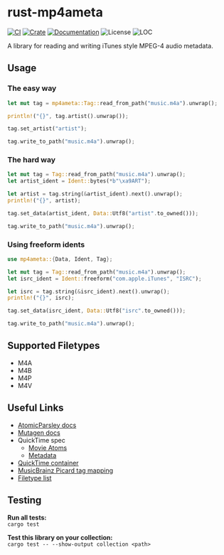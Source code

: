 # rust-mp4ameta
[![CI](https://github.com/Saecki/rust-mp4ameta/workflows/CI/badge.svg)](https://github.com/Saecki/rust-mp4ameta/actions?query=workflow%3ACI)
[![Crate](https://img.shields.io/crates/v/mp4ameta.svg)](https://crates.io/crates/mp4ameta)
[![Documentation](https://docs.rs/mp4ameta/badge.svg)](https://docs.rs/mp4ameta)
![License](https://img.shields.io/crates/l/mp4ameta?color=blue)
![LOC](https://tokei.rs/b1/github/saecki/rust-mp4ameta?category=code)

A library for reading and writing iTunes style MPEG-4 audio metadata.

## Usage

### The easy way
```rust
let mut tag = mp4ameta::Tag::read_from_path("music.m4a").unwrap();

println!("{}", tag.artist().unwrap());

tag.set_artist("artist");

tag.write_to_path("music.m4a").unwrap();
```

### The hard way
```rust
let mut tag = Tag::read_from_path("music.m4a").unwrap();
let artist_ident = Ident::bytes(*b"\xa9ART");

let artist = tag.string(&artist_ident).next().unwrap();
println!("{}", artist);

tag.set_data(artist_ident, Data::Utf8("artist".to_owned()));

tag.write_to_path("music.m4a").unwrap();
```

### Using freeform idents
```rust
use mp4ameta::{Data, Ident, Tag};

let mut tag = Tag::read_from_path("music.m4a").unwrap();
let isrc_ident = Ident::freeform("com.apple.iTunes", "ISRC");

let isrc = tag.string(&isrc_ident).next().unwrap();
println!("{}", isrc);

tag.set_data(isrc_ident, Data::Utf8("isrc".to_owned()));

tag.write_to_path("music.m4a").unwrap();
```

## Supported Filetypes
- M4A
- M4B
- M4P
- M4V

## Useful Links
- [AtomicParsley docs](http://atomicparsley.sourceforge.net/mpeg-4files.html)
- [Mutagen docs](https://mutagen.readthedocs.io/en/latest/api/mp4.html)
- QuickTime spec
    - [Movie Atoms](https://developer.apple.com/library/archive/documentation/QuickTime/QTFF/QTFFChap2/qtff2.html)
    - [Metadata](https://developer.apple.com/library/archive/documentation/QuickTime/QTFF/Metadata/Metadata.html)
- [QuickTime container](https://wiki.multimedia.cx/index.php/QuickTime_container)
- [MusicBrainz Picard tag mapping](https://picard-docs.musicbrainz.org/en/appendices/tag_mapping.html)
- [Filetype list](https://ftyps.com/)

## Testing
__Run all tests:__<br/>
`cargo test`

__Test this library on your collection:__<br/>
`cargo test -- --show-output collection <path>`

